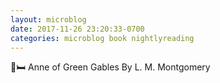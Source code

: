 ```yaml
---
layout: microblog
date: 2017-11-26 23:20:33-0700
categories: microblog book nightlyreading
---
```

📖🛏 Anne of Green Gables
By L. M. Montgomery
